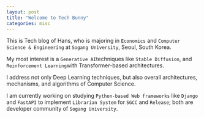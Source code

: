 ```yaml
---
layout: post
title: "Welcome to Tech Bunny"
categories: misc
---
```


This is Tech blog of Hans, who is majoring in `Economics` and `Computer Science & Engineering` at `Sogang University`, Seoul, South Korea.

My most interest is a `Generative AI`techniques like `Stable Diffusion`, and `Reinforcement Learning`with Transformer-based architectures.

I address not only Deep Learning techniques, but also overall architectures, mechanisms, and algorithms of Computer Science.

I am currently working on studying `Python-based Web frameworks` like `Django` and `FastAPI` to implement `Librarian System` for `SGCC` and `Release`; both are developer community of `Sogang University`.

